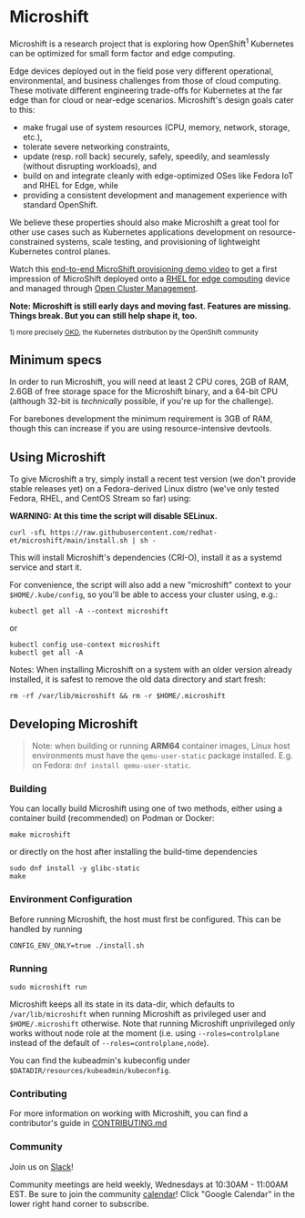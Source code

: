 # Microshift

Microshift is a research project that is exploring how OpenShift<sup>1</sup> Kubernetes can be optimized for small form factor and edge computing.

Edge devices deployed out in the field pose very different operational, environmental, and business challenges from those of cloud computing. These motivate different engineering trade-offs for Kubernetes at the far edge than for cloud or near-edge scenarios. Microshift's design goals cater to this:

* make frugal use of system resources (CPU, memory, network, storage, etc.),
* tolerate severe networking constraints,
* update (resp. roll back) securely, safely, speedily, and seamlessly (without disrupting workloads), and
* build on and integrate cleanly with edge-optimized OSes like Fedora IoT and RHEL for Edge, while
* providing a consistent development and management experience with standard OpenShift.

We believe these properties should also make Microshift a great tool for other use cases such as Kubernetes applications development on resource-constrained systems, scale testing, and provisioning of lightweight Kubernetes control planes.

Watch this [end-to-end MicroShift provisioning demo video](https://youtu.be/QOiB8NExtA4) to get a first impression of MicroShift deployed onto a [RHEL for edge computing](https://www.redhat.com/en/technologies/linux-platforms/enterprise-linux/edge-computing) device and managed through [Open Cluster Management](https://github.com/open-cluster-management).

**Note: Microshift is still early days and moving fast. Features are missing. Things break. But you can still help shape it, too.**

<sup>1) more precisely [OKD](https://www.okd.io/), the Kubernetes distribution by the OpenShift community</sup>

## Minimum specs

In order to run Microshift, you will need at least 2 CPU cores, 2GB of RAM, 2.6GB of free storage space for the Microshift binary, and a 64-bit CPU (although 32-bit is *technically* possible, if you're up for the challenge). 

For barebones development the minimum requirement is 3GB of RAM, though this can increase 
if you are using resource-intensive devtools. 

## Using Microshift
To give Microshift a try, simply install a recent test version (we don't provide stable releases yet) on a Fedora-derived Linux distro (we've only tested Fedora, RHEL, and CentOS Stream so far) using:

**WARNING: At this time the script will disable SELinux.**

```
curl -sfL https://raw.githubusercontent.com/redhat-et/microshift/main/install.sh | sh -
```

This will install Microshift's dependencies (CRI-O), install it as a systemd service and start it.

For convenience, the script will also add a new "microshift" context to your `$HOME/.kube/config`, so you'll be able to access your cluster using, e.g.:
```
kubectl get all -A --context microshift
```
or
```
kubectl config use-context microshift
kubectl get all -A
```

Notes: When installing Microshift on a system with an older version already installed, it is safest to remove the old data directory and start fresh:
```
rm -rf /var/lib/microshift && rm -r $HOME/.microshift
```

## Developing Microshift

> Note: when building or running **ARM64** container images, Linux host environments must have the `qemu-user-static` package installed.  E.g. on Fedora: `dnf install qemu-user-static`.

### Building

You can locally build Microshift using one of two methods, either using a container build (recommended) on Podman or Docker:
```
make microshift
```

or directly on the host after installing the build-time dependencies
```
sudo dnf install -y glibc-static
make
```

### Environment Configuration

Before running Microshift, the host must first be configured.  This can be handled by running  

`CONFIG_ENV_ONLY=true ./install.sh`

### Running

```
sudo microshift run
```

Microshift keeps all its state in its data-dir, which defaults to `/var/lib/microshift` when running Microshift as privileged user and `$HOME/.microshift` otherwise. Note that running Microshift unprivileged only works without node role at the moment (i.e. using `--roles=controlplane` instead of the default of `--roles=controlplane,node`).

You can find the kubeadmin's kubeconfig under `$DATADIR/resources/kubeadmin/kubeconfig`.


### Contributing

For more information on working with Microshift, you can find a contributor's guide in [CONTRIBUTING.md](./CONTRIBUTING.md)

### Community

Join us on [Slack](https://microshift.slack.com)!

Community meetings are held weekly, Wednesdays at 10:30AM - 11:00AM EST.  Be sure to join the community [calendar](https://calendar.google.com/calendar/embed?src=nj6l882mfe4d2g9nr1h7avgrcs%40group.calendar.google.com&ctz=America%2FChicago)!  Click "Google Calendar" in the lower right hand corner to subscribe.